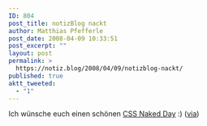 ```yaml
---
ID: 804
post_title: notizBlog nackt
author: Matthias Pfefferle
post_date: 2008-04-09 10:33:51
post_excerpt: ""
layout: post
permalink: >
  https://notiz.blog/2008/04/09/notizblog-nackt/
published: true
aktt_tweeted:
  - "1"
---
```

Ich wünsche euch einen schönen <a href="http://naked.dustindiaz.com/">CSS Naked Day</a> :) (<a href="http://portenkirchner.net/2008/04/09/portenkirchnernet-getting-naked/">via</a>)